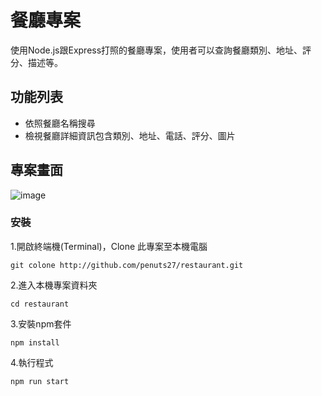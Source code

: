 # 餐廳專案
使用Node.js跟Express打照的餐廳專案，使用者可以查詢餐廳類別、地址、評分、描述等。

## 功能列表
- 依照餐廳名稱搜尋
- 檢視餐廳詳細資訊包含類別、地址、電話、評分、圖片

## 專案畫面
![image](https://github.com/penuts27/restaurant/main/public/img/screenshot.png)

### 安裝
1.開啟終端機(Terminal)，Clone 此專案至本機電腦
```
git colone http://github.com/penuts27/restaurant.git
```
2.進入本機專案資料夾
```
cd restaurant
```
3.安裝npm套件
```
npm install
```
4.執行程式
```
npm run start
```
